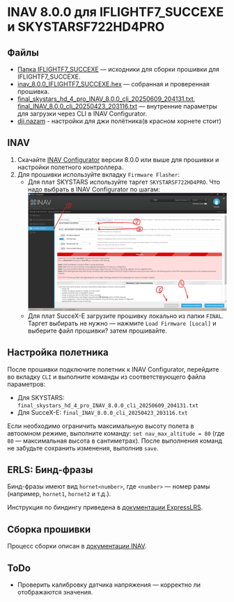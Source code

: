 # INAV 8.0.0 для IFLIGHTF7_SUCCEXE и SKYSTARSF722HD4PRO

## Файлы

- [Папка IFLIGHTF7_SUCCEXE](IFLIGHTF7_SUCCEXE) — исходники для сборки прошивки для IFLIGHTF7_SUCCEXE.
- [inav_8.0.0_IFLIGHTF7_SUCCEXE.hex](inav_8.0.0_IFLIGHTF7_SUCCEXE.hex) — собранная и проверенная прошивка.
- [final_skystars_hd_4_pro_INAV_8.0.0_cli_20250609_204131.txt](final_skystars_hd_4_pro_INAV_8.0.0_cli_20250609_204131.txt), [final_INAV_8.0.0_cli_20250423_203116.txt](final_INAV_8.0.0_cli_20250423_203116.txt) — внутренние параметры для загрузки через CLI в INAV Configurator.
- [dji.nazam](dji.nazam) - настройки для джи полётника(в красном хорнете стоит)

## INAV

1. Скачайте [INAV Configurator](https://github.com/iNavFlight/inav-configurator/releases) версии 8.0.0 или выше для прошивки и настройки полетного контроллера.
2. Для прошивки используйте вкладку `Firmware Flasher`:
   - Для плат SKYSTARS используйте таргет `SKYSTARSF722HD4PRO`. Что надо выбрать в INAV Configurator по шагам:
     ![alt text](image-1.png)
   - Для плат SucceX-E загрузите прошивку локально из папки `FINAL`. Таргет выбирать не нужно — нажмите `Load Firmware [Local]` и выберите файл прошивки? затем прошивайте.

## Настройка полетника

После прошивки подключите полетник к INAV Configurator, перейдите во вкладку `CLI` и выполните команды из соответствующего файла параметров:
- Для SKYSTARS: `final_skystars_hd_4_pro_INAV_8.0.0_cli_20250609_204131.txt`
- Для SucceX-E: `final_INAV_8.0.0_cli_20250423_203116.txt`

Если необходимо ограничить максимальную высоту полета в автоомном режиме, выполните команду:
`set nav_max_altitude = 80` (где `80` — максимальная высота в сантиметрах).
После выполнения команд не забудьте сохранить изменения, выполнив `save`.

## ERLS: Бинд-фразы

Бинд-фразы имеют вид `hornet<number>`, где `<number>` — номер рамы (например, `hornet1`, `hornet2` и т.д.).

Инструкция по биндингу приведена в [документации ExpressLRS](https://expresslrs.ru/Manuals/Binding/).

## Сборка прошивки

Процесс сборки описан в [документации INAV](https://github.com/iNavFlight/inav/blob/master/docs/development/Building%20in%20Windows%2010%20or%2011%20with%20Linux%20Subsystem.md).

## ToDo

- Проверить калибровку датчика напряжения — корректно ли отображаются значения.